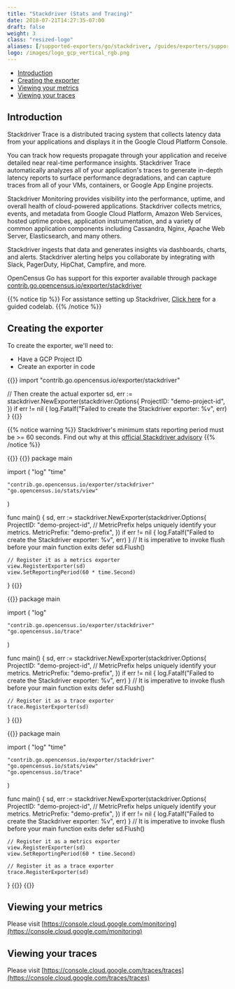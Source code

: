```yaml
---
title: "Stackdriver (Stats and Tracing)"
date: 2018-07-21T14:27:35-07:00
draft: false
weight: 3
class: "resized-logo"
aliases: [/supported-exporters/go/stackdriver, /guides/exporters/supported-exporters/go/stackdriver]
logo: /images/logo_gcp_vertical_rgb.png
---
```


- [Introduction](#introduction)
- [Creating the exporter](#creating-the-exporter)
- [Viewing your metrics](#viewing-your-metrics)
- [Viewing your traces](#viewing-your-traces)

## Introduction
Stackdriver Trace is a distributed tracing system that collects latency data from your applications and displays it in the Google Cloud Platform Console.

You can track how requests propagate through your application and receive detailed near real-time performance insights.
Stackdriver Trace automatically analyzes all of your application's traces to generate in-depth latency reports to surface performance degradations,
and can capture traces from all of your VMs, containers, or Google App Engine projects.

Stackdriver Monitoring provides visibility into the performance, uptime, and overall health of cloud-powered applications.
Stackdriver collects metrics, events, and metadata from Google Cloud Platform, Amazon Web Services, hosted uptime probes, application instrumentation, and a variety of common application components including Cassandra, Nginx, Apache Web Server, Elasticsearch, and many others.

Stackdriver ingests that data and generates insights via dashboards, charts, and alerts. Stackdriver alerting helps you collaborate by integrating with Slack, PagerDuty, HipChat, Campfire, and more.

OpenCensus Go has support for this exporter available through package [contrib.go.opencensus.io/exporter/stackdriver](https://godoc.org/contrib.go.opencensus.io/exporter/stackdriver)

{{% notice tip %}}
For assistance setting up Stackdriver, [Click here](/codelabs/stackdriver) for a guided codelab.
{{% /notice %}}

## Creating the exporter
To create the exporter, we'll need to:

* Have a GCP Project ID
* Create an exporter in code

{{<highlight go>}}
import "contrib.go.opencensus.io/exporter/stackdriver"

// Then create the actual exporter
sd, err := stackdriver.NewExporter(stackdriver.Options{
    ProjectID: "demo-project-id",
})
if err != nil {
    log.Fatalf("Failed to create the Stackdriver exporter: %v", err)
}
{{</highlight>}}

{{% notice warning %}}
Stackdriver's minimum stats reporting period must be >= 60 seconds. Find out why at this [official Stackdriver advisory](https://cloud.google.com/monitoring/custom-metrics/creating-metrics#writing-ts)
{{% /notice %}}

{{<tabs Stats Tracing All>}}
{{<highlight go>}}
package main

import (
	"log"
	"time"

	"contrib.go.opencensus.io/exporter/stackdriver"
	"go.opencensus.io/stats/view"
)

func main() {
	sd, err := stackdriver.NewExporter(stackdriver.Options{
		ProjectID: "demo-project-id",
		// MetricPrefix helps uniquely identify your metrics.
		MetricPrefix: "demo-prefix",
	})
	if err != nil {
		log.Fatalf("Failed to create the Stackdriver exporter: %v", err)
	}
	// It is imperative to invoke flush before your main function exits
	defer sd.Flush()

	// Register it as a metrics exporter
	view.RegisterExporter(sd)
	view.SetReportingPeriod(60 * time.Second)
}
{{</highlight>}}

{{<highlight go>}}
package main

import (
	"log"

	"contrib.go.opencensus.io/exporter/stackdriver"
	"go.opencensus.io/trace"
)

func main() {
	sd, err := stackdriver.NewExporter(stackdriver.Options{
		ProjectID: "demo-project-id",
		// MetricPrefix helps uniquely identify your metrics.
		MetricPrefix: "demo-prefix",
	})
	if err != nil {
		log.Fatalf("Failed to create the Stackdriver exporter: %v", err)
	}
	// It is imperative to invoke flush before your main function exits
	defer sd.Flush()

	// Register it as a trace exporter
	trace.RegisterExporter(sd)
}
{{</highlight>}}

{{<highlight go>}}
package main

import (
	"log"
	"time"

	"contrib.go.opencensus.io/exporter/stackdriver"
	"go.opencensus.io/stats/view"
	"go.opencensus.io/trace"
)

func main() {
	sd, err := stackdriver.NewExporter(stackdriver.Options{
		ProjectID: "demo-project-id",
		// MetricPrefix helps uniquely identify your metrics.
		MetricPrefix: "demo-prefix",
	})
	if err != nil {
		log.Fatalf("Failed to create the Stackdriver exporter: %v", err)
	}
	// It is imperative to invoke flush before your main function exits
	defer sd.Flush()

	// Register it as a metrics exporter
	view.RegisterExporter(sd)
	view.SetReportingPeriod(60 * time.Second)

	// Register it as a trace exporter
	trace.RegisterExporter(sd)
}
{{</highlight>}}
{{</tabs>}}

## Viewing your metrics
Please visit [https://console.cloud.google.com/monitoring](https://console.cloud.google.com/monitoring)

## Viewing your traces
Please visit [https://console.cloud.google.com/traces/traces](https://console.cloud.google.com/traces/traces)
